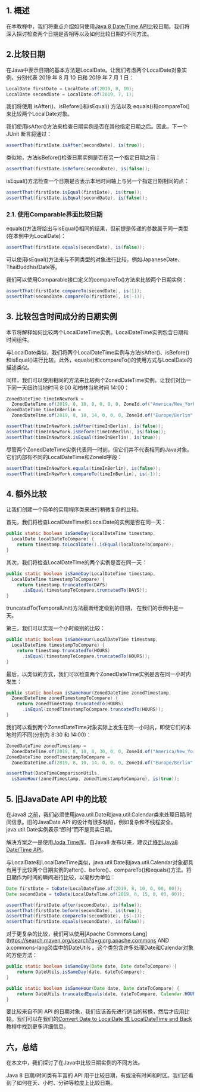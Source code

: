 ## 1. 概述

在本教程中，我们将重点介绍如何使用[Java 8 Date/Time API](https://www.baeldung.com/java-8-date-time-intro)比较日期。我们将深入探讨检查两个日期是否相等以及如何比较日期的不同方法。

## 2.比较日期

在Java中表示日期的基本方法是LocalDate。让我们考虑两个LocalDate对象实例，分别代表 2019 年 8 月 10 日和 2019 年 7 月 1 日：

```java
LocalDate firstDate = LocalDate.of(2019, 8, 10);
LocalDate secondDate = LocalDate.of(2019, 7, 1);
```

我们将使用 isAfter()、isBefore()和isEqual() 方法以及 equals()和compareTo()来比较两个LocalDate对象。

我们使用isAfter()方法来检查日期实例是否在其他指定日期之后。因此，下一个 JUnit 断言将通过：

```java
assertThat(firstDate.isAfter(secondDate), is(true));
```

类似地，方法isBefore()检查日期实例是否在另一个指定日期之前：

```java
assertThat(firstDate.isBefore(secondDate), is(false));
```

isEqual()方法检查一个日期是否表示本地时间轴上与另一个指定日期相同的点：

```java
assertThat(firstDate.isEqual(firstDate), is(true));
assertThat(firstDate.isEqual(secondDate), is(false));
```

### 2.1. 使用Comparable界面比较日期

equals()方法将给出与isEqual()相同的结果，但前提是传递的参数属于同一类型(在本例中为LocalDate)：

```java
assertThat(firstDate.equals(secondDate), is(false));
```

可以使用isEqual()方法来与不同类型的对象进行比较，例如JapaneseDate、ThaiBuddhistDate等。

我们可以使用Comparable接口定义的compareTo()方法来比较两个日期实例：

```java
assertThat(firstDate.compareTo(secondDate), is(1));
assertThat(secondDate.compareTo(firstDate), is(-1));
```

## 3. 比较包含时间成分的日期实例

本节将解释如何比较两个LocalDateTime实例。LocalDateTime实例包含日期和时间组件。

与LocalDate类似，我们将两个LocalDateTime实例与方法isAfter()、isBefore()和isEqual()进行比较。此外，equals()和compareTo()的使用方式与LocalDate的描述类似。

同样，我们可以使用相同的方法来比较两个ZonedDateTime实例。让我们对比一下同一天纽约当地时间 8:00 和柏林当地时间 14:00：

```java
ZonedDateTime timeInNewYork = 
  ZonedDateTime.of(2019, 8, 10, 8, 0, 0, 0, ZoneId.of("America/New_York"));
ZonedDateTime timeInBerlin = 
  ZonedDateTime.of(2019, 8, 10, 14, 0, 0, 0, ZoneId.of("Europe/Berlin"));

assertThat(timeInNewYork.isAfter(timeInBerlin), is(false));
assertThat(timeInNewYork.isBefore(timeInBerlin), is(false));
assertThat(timeInNewYork.isEqual(timeInBerlin), is(true));
```

尽管两个ZonedDateTime实例代表同一时刻，但它们并不代表相同的Java对象。它们内部有不同的LocalDateTime和ZoneId字段：

```java
assertThat(timeInNewYork.equals(timeInBerlin), is(false)); 
assertThat(timeInNewYork.compareTo(timeInBerlin), is(-1));
```

## 4. 额外比较

让我们创建一个简单的实用程序类来进行稍微复杂的比较。

首先，我们将检查LocalDateTime和LocalDate的实例是否在同一天：

```java
public static boolean isSameDay(LocalDateTime timestamp, 
  LocalDate localDateToCompare) {
    return timestamp.toLocalDate().isEqual(localDateToCompare);
}
```

其次，我们将检查LocalDateTime的两个实例是否在同一天：

```java
public static boolean isSameDay(LocalDateTime timestamp, 
  LocalDateTime timestampToCompare) {
    return timestamp.truncatedTo(DAYS)
      .isEqual(timestampToCompare.truncatedTo(DAYS));
}
```

truncatedTo(TemporalUnit)方法截断给定级别的日期， 在我们的示例中是一天。

第三，我们可以实现一个小时级别的比较：

```java
public static boolean isSameHour(LocalDateTime timestamp, 
  LocalDateTime timestampToCompare) {
    return timestamp.truncatedTo(HOURS)
      .isEqual(timestampToCompare.truncatedTo(HOURS));
}
```

最后，以类似的方式，我们可以检查两个ZonedDateTime实例是否在同一小时内发生：

```java
public static boolean isSameHour(ZonedDateTime zonedTimestamp, 
  ZonedDateTime zonedTimestampToCompare) {
    return zonedTimestamp.truncatedTo(HOURS)
      .isEqual(zonedTimestampToCompare.truncatedTo(HOURS));
}
```

我们可以看到两个ZonedDateTime对象实际上发生在同一小时内，即使它们的本地时间不同(分别为 8:30 和 14:00)：

```java
ZonedDateTime zonedTimestamp = 
  ZonedDateTime.of(2019, 8, 10, 8, 30, 0, 0, ZoneId.of("America/New_York"));
ZonedDateTime zonedTimestampToCompare = 
  ZonedDateTime.of(2019, 8, 10, 14, 0, 0, 0, ZoneId.of("Europe/Berlin"));

assertThat(DateTimeComparisonUtils.
  isSameHour(zonedTimestamp, zonedTimestampToCompare), is(true));
```

## 5. 旧JavaDate API 中的比较

在Java8 之前，我们必须使用java.util.Date和java.util.Calendar类来处理日期/时间信息。旧的JavaDate API 的设计有很多缺陷，例如复杂和不线程安全。java.util.Date实例表示“即时”而不是真实日期。

解决方案之一是使用[Joda Time](https://www.baeldung.com/joda-time)库。自Java8 发布以来，建议[迁移到Java8 Date/Time API](https://www.baeldung.com/migrating-to-java-8-date-time-api)。

与LocalDate和LocalDateTime类似，java.util.Date和java.util.Calendar对象都具有用于比较两个日期实例的after()、before()、compareTo()和equals()方法。将日期作为时间的瞬间进行比较，以毫秒为单位：

```java
Date firstDate = toDate(LocalDateTime.of(2019, 8, 10, 0, 00, 00));
Date secondDate = toDate(LocalDateTime.of(2019, 8, 15, 0, 00, 00));

assertThat(firstDate.after(secondDate), is(false));
assertThat(firstDate.before(secondDate), is(true));
assertThat(firstDate.compareTo(secondDate), is(-1));
assertThat(firstDate.equals(secondDate), is(false));
```

对于更复杂的比较，我们可以使用[Apache Commons Lang](https://search.maven.org/search?q=g:org.apache.commons AND a:commons-lang3)库中的DateUtils 。这个类包含许多处理Date和Calendar对象的方便方法：

```java
public static boolean isSameDay(Date date, Date dateToCompare) {
    return DateUtils.isSameDay(date, dateToCompare);
}

public static boolean isSameHour(Date date, Date dateToCompare) {
    return DateUtils.truncatedEquals(date, dateToCompare, Calendar.HOUR);
}
```

要比较来自不同 API 的日期对象，我们应该首先进行适当的转换，然后才应用比较。我们可以在我们的[Convert Date to LocalDate 或 LocalDateTime and Back](https://www.baeldung.com/java-date-to-localdate-and-localdatetime)教程中找到更多详细信息。

## 六，总结

在本文中，我们探讨了在Java中比较日期实例的不同方法。

Java 8 日期/时间类有丰富的 API 用于比较日期，有或没有时间和时区。我们还看到了如何在天、小时、分钟等粒度上比较日期。